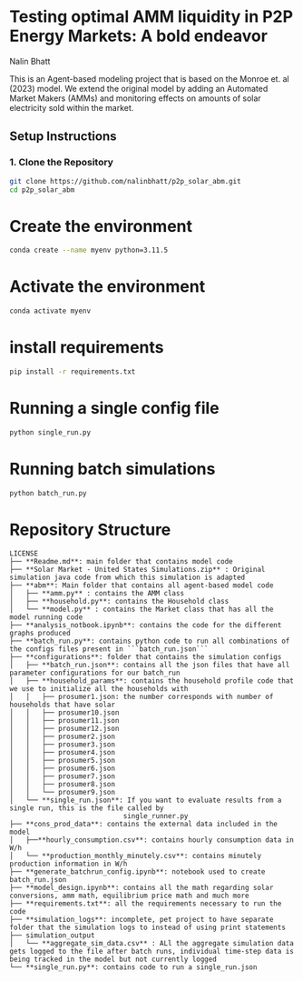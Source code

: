 # Testing optimal AMM liquidity in P2P Energy Markets: A bold endeavor
Nalin Bhatt 

This is an Agent-based modeling project that is based on the Monroe et. al (2023) model. We extend the original model by adding an Automated Market Makers (AMMs) and monitoring effects on amounts of solar electricity sold within the market. 

## Setup Instructions

### 1. Clone the Repository

```bash
git clone https://github.com/nalinbhatt/p2p_solar_abm.git
cd p2p_solar_abm
```

# Create the environment
```bash 
conda create --name myenv python=3.11.5
```

# Activate the environment
```bash
conda activate myenv
```

# install requirements

```bash 
pip install -r requirements.txt
```



# Running a single config file 

```bash
python single_run.py
```

# Running batch simulations 
```bash
python batch_run.py
```



# Repository Structure
```
LICENSE  
├── **Readme.md**: main folder that contains model code   
├── **Solar Market - United States Simulations.zip** : Original simulation java code from which this simulation is adapted  
├── **abm**: Main folder that contains all agent-based model code  
│   ├── **amm.py** : contains the AMM class  
│   ├── **household.py**: contains the Household class  
│   └── **model.py** : contains the Market class that has all the model running code  
├── **analysis_notbook.ipynb**: contains the code for the different graphs produced   
├── **batch_run.py**: contains python code to run all combinations of the configs files present in ```batch_run.json```  
├── **configurations**: folder that contains the simulation configs  
│   ├── **batch_run.json**: contains all the json files that have all parameter configurations for our batch_run  
│   ├── **household_params**: contains the household profile code that we use to initialize all the households with  
│   │   ├── prosumer1.json: the number corresponds with number of households that have solar   
│   │   ├── prosumer10.json  
│   │   ├── prosumer11.json  
│   │   ├── prosumer12.json  
│   │   ├── prosumer2.json  
│   │   ├── prosumer3.json  
│   │   ├── prosumer4.json  
│   │   ├── prosumer5.json  
│   │   ├── prosumer6.json  
│   │   ├── prosumer7.json  
│   │   ├── prosumer8.json  
│   │   └── prosumer9.json  
│   └── **single_run.json**: If you want to evaluate results from a single run, this is the file called by    
                            single_runner.py   
├── **cons_prod_data**: contains the external data included in the model  
│   ├──**hourly_consumption.csv**: contains hourly consumption data in W/h   
│   └── **production_monthly_minutely.csv**: contains minutely production information in W/h  
├── **generate_batchrun_config.ipynb**: notebook used to create batch_run.json  
├── **model_design.ipynb**: contains all the math regarding solar conversions, amm math, equilibrium price math and much more  
├── **requirements.txt**: all the requirements necessary to run the code  
├── **simulation_logs**: incomplete, pet project to have separate folder that the simulation logs to instead of using print statements  
├── simulation_output  
│   └── **aggregate_sim_data.csv** : ALl the aggregate simulation data gets logged to the file after batch runs, individual time-step data is being tracked in the model but not currently logged   
└── **single_run.py**: contains code to run a single_run.json   
```

